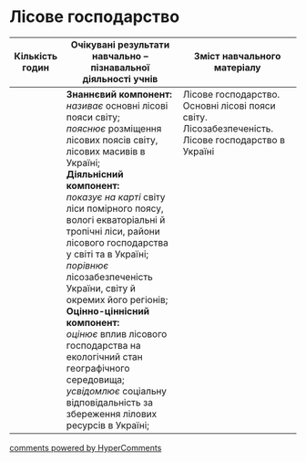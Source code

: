 <div id="hypercomments_widget" class="js-hypercomments-widget invisible"></div>

# Лісове господарство

<table>
  <tr>
    <td width="10%" align="center"><b>Кількість годин</b></td>  
    <td width="45%" align="center"><b>Очікувані  результати  навчально – пізнавальної  діяльності  учнів</b></td>
    <td width="45%" align="center"><b>Зміст навчального матеріалу</b></td>
  </tr>
<tbody>
  <tr>
<td width="10%" style="vertical-align:top !important;"></td>
    <td width="45%" style="vertical-align:top !important;">
    <b>Знаннєвий компонент:</b><br>
    <i>називає</i> основні лісові пояси світу;<br>
    <i>пояснює</i> розміщення лісових поясів світу, лісових масивів в Україні;<br>
	<b>Діяльнісний компонент:</b><br>
	<i>показує на карті</i> світу ліси помірного поясу, вологі екваторіальні й тропічні ліси, райони лісового господарства у світі та в Україні;<br>
	<i>порівнює</i> лісозабезпеченість України, світу й окремих його регіонів;<br>
	<b>Оцінно-ціннісний компонент:</b><br>
	<i>оцінює</i> вплив лісового господарства на екологічний стан географічного середовища;<br>
	<i>усвідомлює</i> соціальну відповідальність за збереження лілових ресурсів в Україні;
</td>
    <td width="45%" style="vertical-align:top !important;">
    Лісове господарство. Основні лісові пояси світу. Лісозабезпеченість. Лісове господарство в Україні
    </td>
  </tr>
</tbody>
</table>

<div class="js-hypercomments-container">
<a href="http://hypercomments.com" class="hc-link" title="comments widget">comments powered by HyperComments</a>
</div>